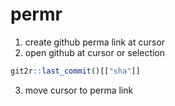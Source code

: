 # permr
1. create github perma link at cursor
2. open github at cursor or selection
```r
git2r::last_commit()[["sha"]]
```
3. move cursor to perma link
